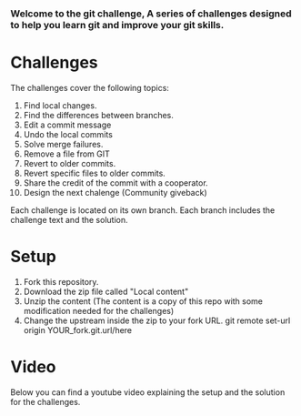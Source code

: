 ### Welcome to the git challenge, A series of challenges designed to help you learn git and improve your git skills.

# Challenges
The challenges cover the following topics:
1. Find local changes.
2. Find the differences between branches.
3. Edit a commit message
4. Undo the local commits
5. Solve merge failures.
6. Remove a file from GIT 
7. Revert to older commits.
8. Revert specific files to older commits.
9. Share the credit of the commit with a cooperator.
10. Design the next chalenge (Community giveback)

Each challenge is located on its own branch.
Each branch includes the challenge text and the solution.

# Setup

1. Fork this repository.
2. Download the zip file called "Local content"
3. Unzip the content (The content is a copy of this repo with some modification needed for the challenges)
4. Change the upstream inside the zip to your fork URL.
git remote set-url origin YOUR_fork.git.url/here

# Video
Below you can find a youtube video explaining the setup and the solution for the challenges.


